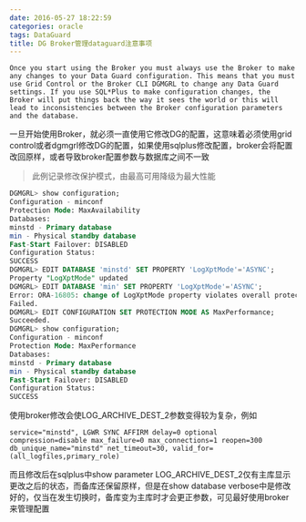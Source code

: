 ```yaml
---
date: 2016-05-27 18:22:59
categories: oracle
tags: DataGuard
title: DG Broker管理dataguard注意事项
---
```



`Once you start using the Broker you must always use the Broker to make any changes to your Data Guard configuration. This means that you must use Grid Control or the Broker CLI DGMGRL to change any Data Guard settings. If you use SQL*Plus to make configuration changes, the Broker will put things back the way it sees the world or this will lead to inconsistencies between the Broker configuration parameters and the database.`

一旦开始使用Broker，就必须一直使用它修改DG的配置，这意味着必须使用grid control或者dgmgrl修改DG的配置，如果使用sqlplus修改配置，broker会将配置改回原样，或者导致broker配置参数与数据库之间不一致

>此例记录修改保护模式，由最高可用降级为最大性能

```sql
DGMGRL> show configuration;
Configuration - minconf
Protection Mode: MaxAvailability
Databases:
minstd - Primary database
min - Physical standby database
Fast-Start Failover: DISABLED
Configuration Status:
SUCCESS
DGMGRL> EDIT DATABASE 'minstd' SET PROPERTY 'LogXptMode'='ASYNC';
Property "LogXptMode" updated
DGMGRL> EDIT DATABASE 'min' SET PROPERTY 'LogXptMode'='ASYNC';
Error: ORA-16805: change of LogXptMode property violates overall protection mode
Failed.
DGMGRL> EDIT CONFIGURATION SET PROTECTION MODE AS MaxPerformance;
Succeeded.
DGMGRL> show configuration;
Configuration - minconf
Protection Mode: MaxPerformance
Databases:
minstd - Primary database
min - Physical standby database
Fast-Start Failover: DISABLED
Configuration Status:
SUCCESS
````

使用broker修改会使LOG_ARCHIVE_DEST_2参数变得较为复杂，例如

```
service="minstd", LGWR SYNC AFFIRM delay=0 optional compression=disable max_failure=0 max_connections=1 reopen=300 db_unique_name="minstd" net_timeout=30, valid_for=(all_logfiles,primary_role)
```

而且修改后在sqlplus中show parameter LOG_ARCHIVE_DEST_2仅有主库显示更改之后的状态，而备库还保留原样，但是在show database verbose中是修改好的，仅当在发生切换时，备库变为主库时才会更正参数，可见最好使用broker来管理配置
